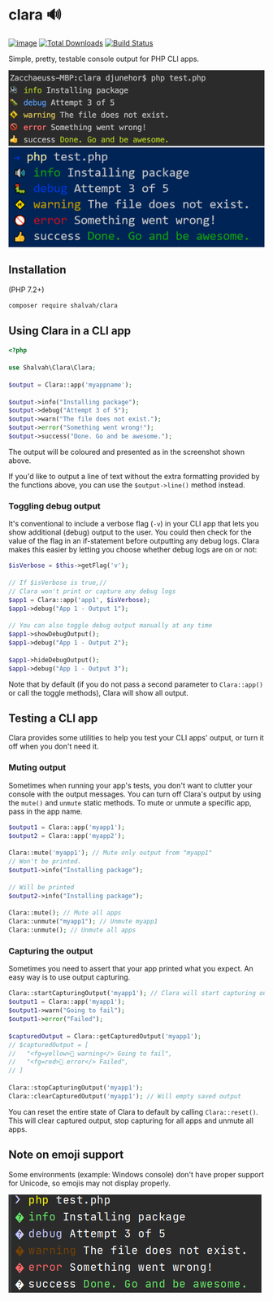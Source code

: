 # clara 🔊
[![image](http://img.shields.io/packagist/v/shalvah/clara.svg?style=flat)](https://packagist.org/packages/shalvah/clara) [![Total Downloads](https://poser.pugx.org/shalvah/clara/downloads)](https://packagist.org/packages/shalvah/clara) [![Build Status](https://travis-ci.com/shalvah/clara.svg?branch=master)](https://travis-ci.com/shalvah/clara)


Simple, pretty, testable console output for PHP CLI apps.

<p align="center">

<img alt="Output on macOS" src="./screenshot-mac.png">

<img alt="Output on Windows Terminal" src="./screenshot-windows-teminal.png" >

</p>

## Installation
(PHP 7.2+)

```bash
composer require shalvah/clara
```

## Using Clara in a CLI app
```php
<?php

use Shalvah\Clara\Clara;

$output = Clara::app('myappname');

$output->info("Installing package");
$output->debug("Attempt 3 of 5");
$output->warn("The file does not exist.");
$output->error("Something went wrong!");
$output->success("Done. Go and be awesome.");
```

The output will be coloured and presented as in the screenshot shown above.

If you'd like to output a line of text without the extra formatting provided by the functions above, you can use the `$output->line()` method instead.

### Toggling debug output
It's conventional to include a verbose flag (`-v`) in your CLI app that lets you show additional (debug) output to the user. You could then check for the value of the flag in an if-statement before outputting any debug logs. Clara makes this easier by letting you choose whether debug logs are on or not:

```php
$isVerbose = $this->getFlag('v');

// If $isVerbose is true,// 
// Clara won't print or capture any debug logs
$app1 = Clara::app('app1', $isVerbose); 
$app1->debug("App 1 - Output 1");

// You can also toggle debug output manually at any time
$app1->showDebugOutput();
$app1->debug("App 1 - Output 2");

$app1->hideDebugOutput();
$app1->debug("App 1 - Output 3");
```

Note that by default (if you do not pass a second parameter to `Clara::app()` or call the toggle methods), Clara will show all output.

## Testing a CLI app
Clara provides some utilities to help you test your CLI apps' output, or turn it off when you don't need it.

### Muting output
Sometimes when running your app's tests, you don't want to clutter your console with the output messages. You can turn off Clara's output by using the `mute()` and `unmute` static methods. To mute or unmute a specific app, pass in the app name.

```php
$output1 = Clara::app('myapp1');
$output2 = Clara::app('myapp2');

Clara::mute('myapp1'); // Mute only output from "myapp1"
// Won't be printed.
$output1->info("Installing package");

// Will be printed
$output2->info("Installing package");

Clara::mute(); // Mute all apps
Clara::unmute("myapp1"); // Unmute myapp1
Clara::unmute(); // Unmute all apps
```
### Capturing the output
Sometimes you need to assert that your app printed what you expect. An easy way is to use output capturing.

```php
Clara::startCapturingOutput('myapp1'); // Clara will start capturing output from myapp1
$output1 = Clara::app('myapp1');
$output1->warn("Going to fail");
$output1->error("Failed");

$capturedOutput = Clara::getCapturedOutput('myapp1');
// $capturedOutput = [
//   "<fg=yellow>🚸 warning</> Going to fail",
//   "<fg=red>🚫 error</> Failed",
// ]

Clara::stopCapturingOutput('myapp1');
Clara::clearCapturedOutput('myapp1'); // Will empty saved output
``` 

You can reset the entire state of Clara to default by calling `Clara::reset()`. This will clear captured output, stop capturing for all apps and unmute all apps.
 
## Note on emoji support
Some environments (example: Windows console) don't have proper support for Unicode, so emojis may not display properly.

![Output on Windows Cmder](./screenshot-cmder.png)
